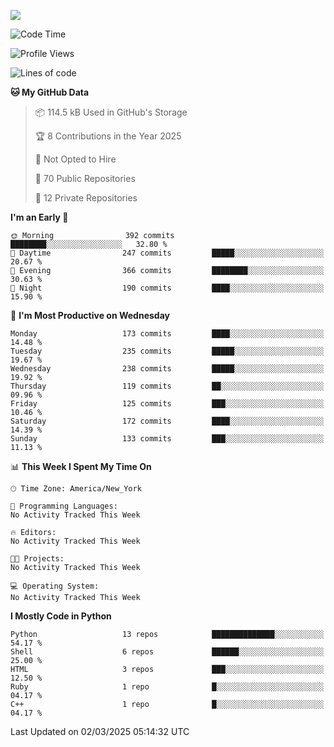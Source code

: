 
![](https://hit.yhype.me/github/profile?user_id=44564111)
<!--START_SECTION:waka-->
![Code Time](http://img.shields.io/badge/Code%20Time-24%20hrs%2049%20mins-blue)

![Profile Views](http://img.shields.io/badge/Profile%20Views-3-blue)

![Lines of code](https://img.shields.io/badge/From%20Hello%20World%20I%27ve%20Written-5.2%20million%20lines%20of%20code-blue)

**🐱 My GitHub Data** 

> 📦 114.5 kB Used in GitHub's Storage 
 > 
> 🏆 8 Contributions in the Year 2025
 > 
> 🚫 Not Opted to Hire
 > 
> 📜 70 Public Repositories 
 > 
> 🔑 12 Private Repositories 
 > 
**I'm an Early 🐤** 

```text
🌞 Morning                392 commits         ████████░░░░░░░░░░░░░░░░░   32.80 % 
🌆 Daytime                247 commits         █████░░░░░░░░░░░░░░░░░░░░   20.67 % 
🌃 Evening                366 commits         ████████░░░░░░░░░░░░░░░░░   30.63 % 
🌙 Night                  190 commits         ████░░░░░░░░░░░░░░░░░░░░░   15.90 % 
```
📅 **I'm Most Productive on Wednesday** 

```text
Monday                   173 commits         ████░░░░░░░░░░░░░░░░░░░░░   14.48 % 
Tuesday                  235 commits         █████░░░░░░░░░░░░░░░░░░░░   19.67 % 
Wednesday                238 commits         █████░░░░░░░░░░░░░░░░░░░░   19.92 % 
Thursday                 119 commits         ██░░░░░░░░░░░░░░░░░░░░░░░   09.96 % 
Friday                   125 commits         ███░░░░░░░░░░░░░░░░░░░░░░   10.46 % 
Saturday                 172 commits         ████░░░░░░░░░░░░░░░░░░░░░   14.39 % 
Sunday                   133 commits         ███░░░░░░░░░░░░░░░░░░░░░░   11.13 % 
```


📊 **This Week I Spent My Time On** 

```text
🕑︎ Time Zone: America/New_York

💬 Programming Languages: 
No Activity Tracked This Week

🔥 Editors: 
No Activity Tracked This Week

🐱‍💻 Projects: 
No Activity Tracked This Week

💻 Operating System: 
No Activity Tracked This Week
```

**I Mostly Code in Python** 

```text
Python                   13 repos            ██████████████░░░░░░░░░░░   54.17 % 
Shell                    6 repos             ██████░░░░░░░░░░░░░░░░░░░   25.00 % 
HTML                     3 repos             ███░░░░░░░░░░░░░░░░░░░░░░   12.50 % 
Ruby                     1 repo              █░░░░░░░░░░░░░░░░░░░░░░░░   04.17 % 
C++                      1 repo              █░░░░░░░░░░░░░░░░░░░░░░░░   04.17 % 
```




 Last Updated on 02/03/2025 05:14:32 UTC
<!--END_SECTION:waka-->

